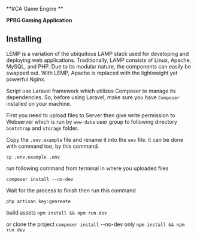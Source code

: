 **#CA Game Engine **

**PPBG Gaming Application**

## Installing

LEMP is a variation of the ubiquitous LAMP stack used for developing and deploying web applications. Traditionally, LAMP consists of Linux, Apache, MySQL, and PHP. Due to its modular nature, the components can easily be swapped out. With LEMP, Apache is replaced with the lightweight yet powerful Nginx.


Script use Laravel framework which utilizes Composer to manage its dependencies. So, before using
Laravel, make sure you have ``Composer`` installed on your machine.


First you need to upload files to Server then give write permission to Webserver which is run by
    ``www-data`` user group to following directory ``bootstrap`` and ``storage``
    folder.

Copy the ``.env.example`` file and rename it into the ``env`` file. it can be done with command too, by this command.


```cp .env.example .env```

run following command from terminal in where you uploaded files

```composer install --no-dev```

Wait for the process to finish then run this command 

```php artisan key:genreate```

build assets 
 ```npm install && npm run dev```


or 
    clone the project 
```composer install``` --no-dev only
```npm install && npm run dev```

